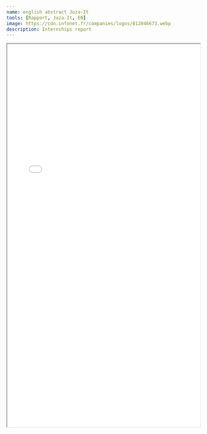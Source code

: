 ```yaml
---
name: english abstract Joza-It
tools: [Rapport, Joza-It, EN]
image: https://cdn.infonet.fr/companies/logos/812846673.webp
description: Internships report
---
```



<iframe src="/assets/Joza/gabriel.bignet_abstractTC2024.pdf" width="100%" height="1000px">
</iframe>

<style>
.fullscreen-iframe {
    position: fixed;
    top: 0;
    left: 0;
    width: 100%;
    height: 100%;
    border: none;
    z-index: 9999; /* Ensures it sits on top of other elements */
    background: #fff; /* Optional: Ensures a white background behind the iframe */
}
</style>




